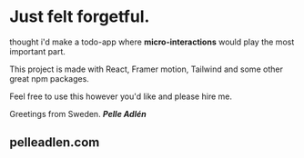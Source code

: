 # Just felt forgetful.

thought i'd make a todo-app where **micro-interactions** would play the most important part.

This project is made with React, Framer motion, Tailwind and some other great npm packages.

Feel free to use this however you'd like and please hire me.

Greetings from Sweden. **_Pelle Adlén_**

## pelleadlen.com
